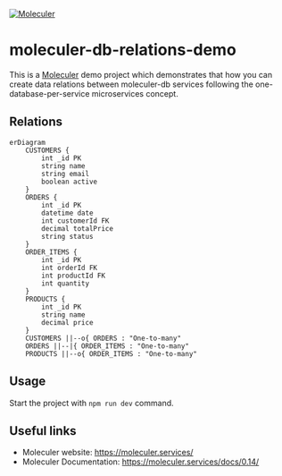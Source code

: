 [![Moleculer](https://badgen.net/badge/Powered%20by/Moleculer/0e83cd)](https://moleculer.services)

# moleculer-db-relations-demo
This is a [Moleculer](https://moleculer.services/) demo project which demonstrates that how you can create data relations between moleculer-db services following the one-database-per-service microservices concept.

## Relations

```mermaid
erDiagram
    CUSTOMERS {
        int _id PK
        string name
        string email
        boolean active
    }
    ORDERS {
        int _id PK
        datetime date
        int customerId FK
        decimal totalPrice
        string status
    }
    ORDER_ITEMS {
        int _id PK
        int orderId FK
        int productId FK
        int quantity
    }
    PRODUCTS {
        int _id PK
        string name
        decimal price
    }
    CUSTOMERS ||--o{ ORDERS : "One-to-many"
    ORDERS ||--|{ ORDER_ITEMS : "One-to-many"
    PRODUCTS ||--o{ ORDER_ITEMS : "One-to-many"
```

## Usage
Start the project with `npm run dev` command. 

## Useful links

* Moleculer website: https://moleculer.services/
* Moleculer Documentation: https://moleculer.services/docs/0.14/
